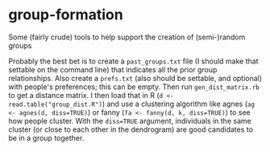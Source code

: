 group-formation
===============

Some (fairly crude) tools to help support the creation of (semi-)random groups

Probably the best bet is to create a ```past_groups.txt``` file (I should make 
that settable on the command line) that indicates all the prior group relationships. 
Also create a ```prefs.txt``` (also should be settable, and optional) with people's 
preferences; this can be empty. Then run ```gen_dist_matrix.rb``` to get 
a distance matrix. I then load that in R (```d <- read.table("group_dist.R")```) 
and use a clustering algorithm like agnes (```ag <- agnes(d, diss=TRUE)```) or 
fanny (```fa <- fanny(d, k, diss=TRUE)```) to see how people cluster. With 
the ```diss=TRUE``` argument, individuals in the same cluster (or close to 
each other in the dendrogram) are good candidates to be in a group together.
